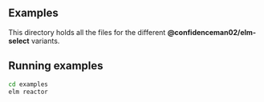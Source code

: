 ## Examples
This directory holds all the files for the different **@confidenceman02/elm-select** variants.

## Running examples
```bash
cd examples
elm reactor
```
